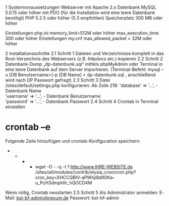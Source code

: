 1     Systemvoraussetzungen
Webserver mit Apache 2.x 
Datenbank MySQL 5.0.15 oder höher mit PDO (für die Installation wird eine leere Datenbank benötigt)
PHP 5.2.5 oder höher (5.3 empfohlen)
Speicherplatz 300 MB oder höher

Einstellungen php.ini
memory_limit=512M oder höher
max_execution_time 300 oder höher
Einstellungen my.cnf 
max_allowed_packet = 32M oder höher

2	Installationsschritte
2.1	Schritt 1
Dateien und Verzeichnisse komplett in das Root-Verzeichnis des Webservers (z.B. httpdocs etc.) kopieren 
2.2	Schritt 2
Datenbank-Dump „dp-datenbunk.sql“ mittels phpMyAdmin oder Terminal in eine leere Datenbank auf dem Server importieren. (Terminal-Befehl: mysql –u [DB Benutzername>]-p [DB Name] < dp-datenbunk.sql , anschließend wird nach DP Passwort gefragt)
2.3	Schritt 3
Datei /sites/default/settings.php konfigurieren:
Ab Zeile 218:
      'database' => '...',   - Datenbank Name                                                                                                                               
      'username' => '...',   - Datenbank Benutzername                                                                                                                             
      'password' => '...',    - Datenbank Passwort
2.4	Schritt 4
Crontab in Terminal einstellen
# crontab –e

Folgende Zeile hinzufügen und crontab-Konfiguration speichern:

* * * * wget -O - -q -t 1  http://www.IHRE-WEBSITE.de /sites/all/modules/contrib/elysia_cron/cron.php?cron_key=XHCCQBIV-aPWhji8dX0Ka-u_PcH3dmphIIr_hQOCD4M

Wenn nötig, Crontab neustarten
2.5	Schritt 5
Als Administrator anmelden:
E-Mail: bst-bf-admin@nexum.de
Passwort: bst-bf-admin
